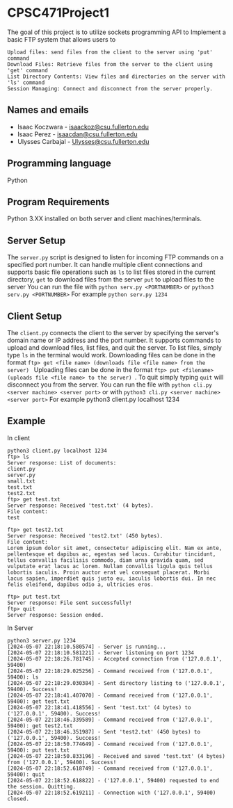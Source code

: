 ﻿# CPSC471Project1

The goal of this project is to utilize sockets programming API to Implement a basic FTP 
system that allows users to 
```
Upload files: send files from the client to the server using 'put' command
Download Files: Retrieve files from the server to the client using 'get' command
List Directory Contents: View files and directories on the server with 'ls' command
Session Managing: Connect and disconnect from the server properly.
```


## Names and emails
- Isaac Koczwara - isaackoz@csu.fullerton.edu
- Isaac Perez - isaacdan@csu.fullerton.edu
- Ulysses Carbajal - Ulysses@csu.fullerton.edu

## Programming language
Python

## Program Requirements
Python 3.XX installed on both server and client machines/terminals.

## Server Setup
The `server.py` script is designed to listen for incoming FTP commands on a 
specified port number. It can handle multiple client connections and supports
basic file operations such as `ls` to list files stored in the current directory,
`get` to download files from the server  `put` to upload files to the server
You can run the file with `python serv.py <PORTNUMBER>` or `python3 serv.py <PORTNUMBER>` For example `python serv.py 1234`

## Client Setup

The `client.py` connects the client to the server by specifying the server's domain name or IP address and the port number.
It supports commands to upload and download files, list files, and quit the server. To list files, simply type `ls` 
in the terminal would work. Downloading files can be done in the format `ftp> get <file name> (downloads file <file name> from the server) `
Uploading files can be done  in the format `ftp> put <filename> (uploads file <file name> to the server) `. To quit
simply typing `quit` will disconnect you from the server.
You can run the file with `python cli.py <server machine> <server port>` or with `python3 cli.py <server machine> <server port>`
For example python3 client.py localhost 1234

## Example
In client
```
python3 client.py localhost 1234
ftp> ls
Server response: List of documents:
client.py
server.py
small.txt
test.txt
test2.txt
ftp> get test.txt
Server response: Received 'test.txt' (4 bytes).
File content:
test

ftp> get test2.txt
Server response: Received 'test2.txt' (450 bytes).
File content:
Lorem ipsum dolor sit amet, consectetur adipiscing elit. Nam ex ante, pellentesque et dapibus ac, egestas sed lacus. Curabitur tincidunt, tellus convallis facilisis commodo, diam urna gravida quam, sed vulputate erat lacus ac lorem. Nullam convallis ligula quis tellus lobortis iaculis. Proin auctor erat vel consequat placerat. Morbi lacus sapien, imperdiet quis justo eu, iaculis lobortis dui. In nec felis eleifend, dapibus odio a, ultricies eros.

ftp> put test.txt
Server response: File sent successfully!
ftp> quit
Server response: Session ended.
```
In Server
```
python3 server.py 1234
[2024-05-07 22:18:10.580574] - Server is running...
[2024-05-07 22:18:10.581221] - Server listening on port 1234
[2024-05-07 22:18:26.781745] - Accepted connection from ('127.0.0.1', 59400)
[2024-05-07 22:18:29.025256] - Command received from ('127.0.0.1', 59400): ls
[2024-05-07 22:18:29.030384] - Sent directory listing to ('127.0.0.1', 59400). Success!
[2024-05-07 22:18:41.407070] - Command received from ('127.0.0.1', 59400): get test.txt
[2024-05-07 22:18:41.418556] - Sent 'test.txt' (4 bytes) to ('127.0.0.1', 59400). Success!
[2024-05-07 22:18:46.339589] - Command received from ('127.0.0.1', 59400): get test2.txt
[2024-05-07 22:18:46.351987] - Sent 'test2.txt' (450 bytes) to ('127.0.0.1', 59400). Success!
[2024-05-07 22:18:50.774649] - Command received from ('127.0.0.1', 59400): put test.txt
[2024-05-07 22:18:50.833196] - Received and saved 'test.txt' (4 bytes) from ('127.0.0.1', 59400). Success!
[2024-05-07 22:18:52.618749] - Command received from ('127.0.0.1', 59400): quit
[2024-05-07 22:18:52.618822] - ('127.0.0.1', 59400) requested to end the session. Quitting.
[2024-05-07 22:18:52.619211] - Connection with ('127.0.0.1', 59400) closed.
```
